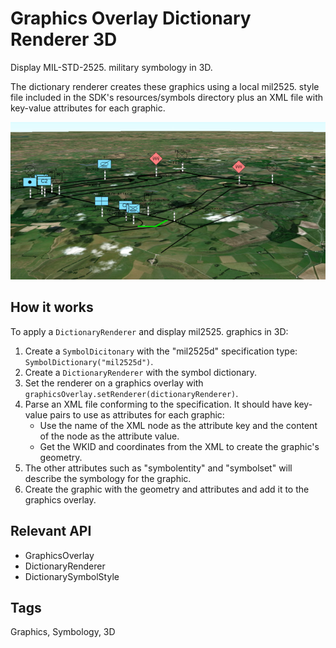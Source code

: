 # Graphics Overlay Dictionary Renderer 3D

Display MIL-STD-2525. military symbology in 3D.

The dictionary renderer creates these graphics using a local mil2525. style file included in the SDK's resources/symbols directory plus an XML file with key-value attributes for each graphic.

![](GraphicsOverlayDictionaryRenderer3D.png)

## How it works

To apply a `DictionaryRenderer` and display mil2525. graphics in 3D:

1. Create a `SymbolDicitonary` with the "mil2525d" specification type: `SymbolDictionary("mil2525d")`.
2. Create a `DictionaryRenderer` with the symbol dictionary.
3. Set the renderer on a graphics overlay with `graphicsOverlay.setRenderer(dictionaryRenderer)`.
4. Parse an XML file conforming to the specification. It should have key-value pairs to use as attributes for each graphic:
    * Use the name of the XML node as the attribute key and the content of the node as the attribute value.
    * Get the WKID and coordinates from the XML to create the graphic's geometry.
5. The other attributes such as "symbolentity" and "symbolset" will describe the symbology for the graphic.
6. Create the graphic with the geometry and attributes and add it to the graphics overlay.

## Relevant API

* GraphicsOverlay
* DictionaryRenderer
* DictionarySymbolStyle

## Tags

Graphics, Symbology, 3D
